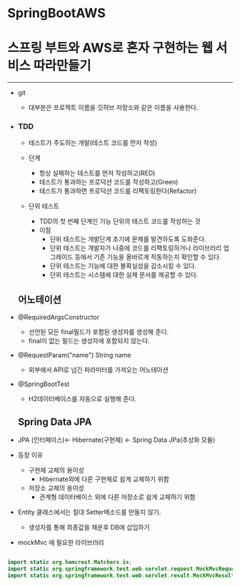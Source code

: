 # SpringBootAWS

# 스프링 부트와 AWS로 혼자 구현하는 웹 서비스  따라만들기

---


- git
    - 대부분은 프로젝트 이름을 깃허브 저장소와 같은 이름을 사용한다.
    

- ### TDD
  - 테스트가 주도하는 개발(테스트 코드를 먼저 작성)
  - 단계
    - 항상 실패하는 테스트를 먼저 작성하고(RED)
    - 테스트가 통과하는 프로덕션 코드를 작성하고(Green)
    - 테스트가 통과하면 프로덕션 코드를 리팩토링한다(Refactor)
  

  - 단위 테스트
    - TDD의 첫 번째 단계인 기능 단위의 테스트 코드를 작성하는 것
    - 이점
      - 단위 테스트는 개발단계 초기에 문제를 발견하도록 도와준다.
      - 단위 테스트는 개발자가 나중에 코드를 리팩토링하거나 라이브러리 업그레이드 등에서 기존 기능을 올바르게 작동하는지 확인할 수 있다.
      - 단위 테스트는 기능에 대한 불확실성을 감소시킬 수 있다.
      - 단위 테스트는 시스템에 대한 실제 문서를 제공할 수 있다.
  

  ## 어노테이션

- @RequiredArgsConstructor
  - 선언된 모든 final필드가 포함된 생성자를 생성해 준다.
  - final이 없는 필드는 생성자에 포함되지 않는다.
  
- @RequestParam("name") String name
  - 외부에서 API로 넘긴 파라미터를 가져오는 어노테이션
  
- @SpringBootTest
  - H2데이터베이스를 자동으로 실행해 준다.

  ## Spring Data JPA

- JPA (인터페이스)<- Hibernate(구현체) <- Spring Data JPa(추상화 모듈)

- 등장 이유
  - 구현체 교체의 용이성
    - Hibernate외에 다른 구현체로 쉽게 교체하기 위함
  - 저장소 교체의 용이성
    - 관계형 데이터베이스 외에 다른 저장소로 쉽게 교체하기 위함
  

- Entity 클래스에서는 절대 Setter메소드를 만들지 않기.
  - 생성자를 통해 최종값을 채운후 DB에 삽입하기
  

- mockMvc 에 필요한 라이브러리
```java

import static org.hamcrest.Matchers.is;
import static org.springframework.test.web.servlet.request.MockMvcRequestBuilders.get;
import static org.springframework.test.web.servlet.result.MockMvcResultMatchers.*;

```
